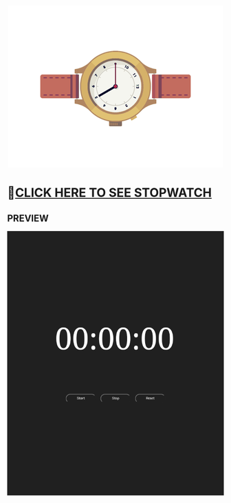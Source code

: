 
<p align="center">
<img src="https://github.com/Niraj-Roy/stopwatch/blob/main/Dmxv.gif">
</p>
<h1>

🔗[CLICK HERE TO SEE STOPWATCH](https://stopw4tch.netlify.app/)  

</h1>
<H2> PREVIEW </H2>

<img src ="https://github.com/Niraj-Roy/stopwatch/blob/main/IMG_20220102_132846.jpg">
